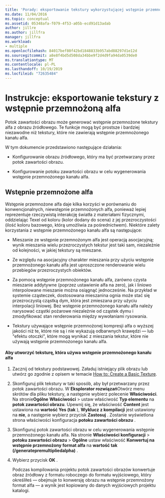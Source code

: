```yaml
---
title: 'Porady: eksportowanie tekstury wykorzystującej wstępnie przemnożony kanał alfa'
ms.date: 11/04/2016
ms.topic: conceptual
ms.assetid: 05348afa-f079-4f53-a05b-ecd91d13adab
author: jillre
ms.author: jillfra
manager: jillfra
ms.workload:
- multiple
ms.openlocfilehash: 84017bef80f42bd1848833b957abd88297d1e12d
ms.sourcegitcommit: a8e8f4bd5d508da34bbe9f2d4d9fa94da0539de0
ms.translationtype: MT
ms.contentlocale: pl-PL
ms.lasthandoff: 10/19/2019
ms.locfileid: "72635484"
---
```

# <a name="how-to-export-a-texture-that-has-premultiplied-alpha"></a>Instrukcje: eksportowanie tekstury z wstępnie przemnożoną alfa

Potok zawartości obrazu może generować wstępnie przemnożone tekstury alfa z obrazu źródłowego. Te funkcje mogą być prostsze i bardziej niezawodne niż tekstury, które nie zawierają wstępnie przemnożonego kanału alfa.

W tym dokumencie przedstawiono następujące działania:

- Konfigurowanie obrazu źródłowego, który ma być przetwarzany przez potok zawartości obrazu.

- Konfigurowanie potoku zawartości obrazu w celu wygenerowania wstępnie przemnożonego kanału alfa.

## <a name="premultiplied-alpha"></a>Wstępnie przemnożone alfa
Wstępnie przemnożone alfa daje kilka korzyści w porównaniu do konwencjonalnych, niewstępnie przemnożonych alfa, ponieważ lepiej reprezentuje rzeczywistą interakcję światła z materiałami fizycznymi, oddzielając Texel od koloru (kolor dodany do scena) z jej przezroczystości (ilość koloru bazowego, którą umożliwia za pośrednictwem). Niektóre zalety korzystania z wstępnie przemnożonego kanału alfa są następujące:

- Mieszanie ze wstępnie przemnożonym alfa jest operacją asocjacyjną; wynik mieszania wielu przezroczystych tekstur jest taki sam, niezależnie od kolejności, w jakiej tekstury są mieszane.

- Ze względu na asocjacyjny charakter mieszania przy użyciu wstępnie przemnożonego kanału alfa jest uproszczone renderowanie wielu przebiegów przezroczystych obiektów.

- Za pomocą wstępnie przemnożonego kanału alfa, zarówno czysta mieszanie addytywne (poprzez ustawienie alfa na zero), jak i liniowo interpolowane mieszanie można osiągnąć jednocześnie. Na przykład w systemie cząsteczek, dostosowana mieszanina ognia może stać się przezroczystą cząstką dym, która jest zmieszana przy użyciu interpolacji liniowej. Bez wstępnie przemnożonego kanału alfa należy narysować cząstki pożarowe niezależnie od cząstek dymu i zmodyfikować stan renderowania między wywołaniami rysowania.

- Tekstury używające wstępnie przemnożonej kompresji alfa o wyższej jakości niż te, które nie są i nie wykazują odbarwnych krawędzi — lub "efektu otoczki", które mogą wynikać z mieszania tekstur, które nie używają wstępnie przemnożonego kanału alfa.

#### <a name="to-create-a-texture-that-uses-premultiplied-alpha"></a>Aby utworzyć teksturę, która używa wstępnie przemnożonego kanału alfa

1. Zacznij od tekstury podstawowej. Załaduj istniejący plik obrazu lub utwórz go zgodnie z opisem w temacie [How to: Create a Basic Texture](../designers/how-to-create-a-basic-texture.md).

2. Skonfiguruj plik tekstury w taki sposób, aby był przetwarzany przez potok zawartości obrazu. W **Eksplorator rozwiązań**Otwórz menu skrótów dla pliku tekstury, a następnie wybierz polecenie **Właściwości**. Na stronie**Ogólne** **Właściwości**  >  ustaw właściwość **Typ elementu** na **potok zawartości obrazu**. Upewnij się, że właściwość **Content** jest ustawiona na **wartość Yes (tak** ), **Wyklucz z kompilacji** jest ustawiony na **nie**, a następnie wybierz przycisk **Zastosuj** . Zostanie wyświetlona strona właściwości konfiguracja **potoku zawartości obrazu** .

3. Skonfiguruj potok zawartości obrazu w celu wygenerowania wstępnie przemnożonego kanału alfa. Na stronie **Właściwości konfiguracji**  > **potoku zawartości obrazu**  > **Ogólne** ustaw właściwość **Konwertuj na wstępnie przemnożony format alfa** na **wartość tak (/generatepremultipliedalpha)** .

4. Wybierz przycisk **OK** .

   Podczas kompilowania projektu potok zawartości obrazów konwertuje obraz źródłowy z formatu roboczego do formatu wyjściowego, który określiłeś — obejmuje to konwersję obrazu na wstępnie przemnożony format alfa — a wynik jest kopiowany do danych wyjściowych projektu katalogi.